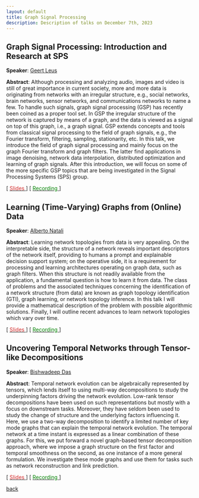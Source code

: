 ```yaml
---
layout: default
title: Graph Signal Processing
description: Description of talks on December 7th, 2023
---
```


## Graph Signal Processing: Introduction and Research at SPS

**Speaker**: [Geert Leus](https://sps.ewi.tudelft.nl/People/bio.php?id=3)

**Abstract**: Although processing and analyzing audio, images and video is still of great importance in current society, more and more data is originating from networks with an irregular structure, e.g., social networks, brain networks, sensor networks, and communications networks to name a few. To handle such signals, graph signal processing (GSP) has recently been coined as a proper tool set. In GSP the irregular structure of the network is captured by means of a graph, and the data is viewed as a signal on top of this graph, i.e., a graph signal. GSP extends concepts and tools from classical signal processing to the field of graph signals, e.g., the Fourier transform, filtering, sampling, stationarity, etc. In this talk, we introduce the field of graph signal processing and mainly focus on the graph Fourier transform and graph filters. The latter find applications in image denoising, network data interpolation, distributed optimization and learning of graph signals. After this introduction, we will focus on some of the more specific GSP topics that are being investigated in the Signal Processing Systems (SPS) group.

[ [<span style="color:#D22B2B">Slides</span>
](https://surfdrive.surf.nl/files/index.php/s/UoTuXag75v7jptT) ] [ [<span style="color:green">Recording</span>
](https://www.youtube.com/watch?v=O6rxAIbqqMo&ab_channel=Elvinisufi) ]

## Learning (Time-Varying) Graphs from (Online) Data 


**Speaker**: [Alberto Natali](https://scholar.google.it/citations?user=NC9UHssAAAAJ&hl=en) 

**Abstract**: Learning network topologies from data is very appealing. On the interpretable side, the structure of a network reveals important descriptors of the network itself, providing to humans a prompt and explainable decision support system; on the operative side, it is a requirement for processing and learning architectures operating on graph data, such as graph filters. When this structure is not readily available from the application, a fundamental question is how to learn it from data. The class of problems and the associated techniques concerning the identification of a network structure (from data) are known as graph topology identification (GTI), graph learning, or network topology inference. In this talk I will provide a mathematical description of the problem with possible algorithmic solutions. Finally, I will outline recent advances to learn network topologies which vary over time.

[ [<span style="color:#D22B2B">Slides</span>
](https://surfdrive.surf.nl/files/index.php/s/UoTuXag75v7jptT) ] [ [<span style="color:green">Recording</span>
](https://www.youtube.com/watch?v=kCUVcRBg0nc&ab_channel=Elvinisufi) ]



## Uncovering Temporal Networks through Tensor-like Decompositions

**Speaker**: [Bishwadeep Das](https://scholar.google.com/citations?user=3D96umoAAAAJ&hl=en)

**Abstract**: Temporal network evolution can be algebraically represented by tensors, which lends itself to using multi-way decompositions to study the underpinning factors driving the network evolution. Low-rank tensor decompositions have been used on such representations but mostly with a focus on downstream tasks. Moreover, they have seldom been used to study the change of structure and the underlying factors influencing it. Here, we use a two-way decomposition to identify a limited number of key mode graphs that can explain the temporal network evolution. The temporal network at a time instant is expressed as a linear combination of these graphs. For this, we put forward a novel graph-based tensor decomposition approach, where we impose a graph structure on the first factor and temporal smoothness on the second, as one instance of a more general formulation. We investigate these mode graphs and use them for tasks such as network reconstruction and link prediction.

[ [<span style="color:#D22B2B">Slides</span>
](https://surfdrive.surf.nl/files/index.php/s/UoTuXag75v7jptT) ] [ [<span style="color:green">Recording</span>
](https://www.youtube.com/watch?v=wUy4S24fjoA&ab_channel=Elvinisufi) ]





[back](../index.md#december-7th-2023-graph-signal-processing)
